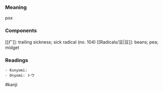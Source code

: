 ### Meaning

pox

### Components

[[疒]]: trailing sickness; sick radical (no. 104) [[Radicals/豆|豆]]: beans; pea; midget

### Readings

```
- Kunyomi: 
- Onyomi: トウ
```

#kanji